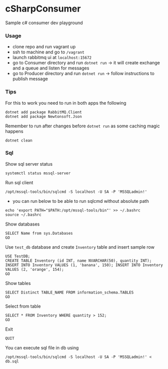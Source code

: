 # cSharpConsumer
Sample c# consumer dev playground

### Usage
- clone repo and run vagrant up
- ssh to machine and go to `/vagrant`
- launch rabbitmq ui at `localhost:15672`
- go to Consumer directory and run `dotnet run` -> it will create exchange and a queue and listen for messages
- go to Producer directory and run `dotnet run` -> follow instructions to publish message

### Tips
For this to work you need to run in both apps the following
```
dotnet add package RabbitMQ.Client
dotnet add package Newtonsoft.Json
```
Remember to run after changes before `dotnet run` as some caching magic happens
```
dotnet clean
```

### Sql
Show sql server status
```
systemctl status mssql-server
```
Run sql client
```
/opt/mssql-tools/bin/sqlcmd -S localhost -U SA -P 'MSSQLadmin!'
```
* you can run below to be able to run sqlcmd without absolute path
```
echo 'export PATH="$PATH:/opt/mssql-tools/bin"' >> ~/.bashrc
source ~/.bashrc
```
Show databases
```
SELECT Name from sys.Databases
GO
```
Use `test_db` database and create `Inventory` table and insert sample row
```
USE TestDB;
CREATE TABLE Inventory (id INT, name NVARCHAR(50), quantity INT);
INSERT INTO Inventory VALUES (1, 'banana', 150); INSERT INTO Inventory VALUES (2, 'orange', 154);
GO
```
Show tables
```
SELECT Distinct TABLE_NAME FROM information_schema.TABLES
GO
```
Select from table
```
SELECT * FROM Inventory WHERE quantity > 152;
GO
```
Exit
```
QUIT
```
You can execute sql file in db using
```
/opt/mssql-tools/bin/sqlcmd -S localhost -U SA -P 'MSSQLadmin!' < db.sql
```
